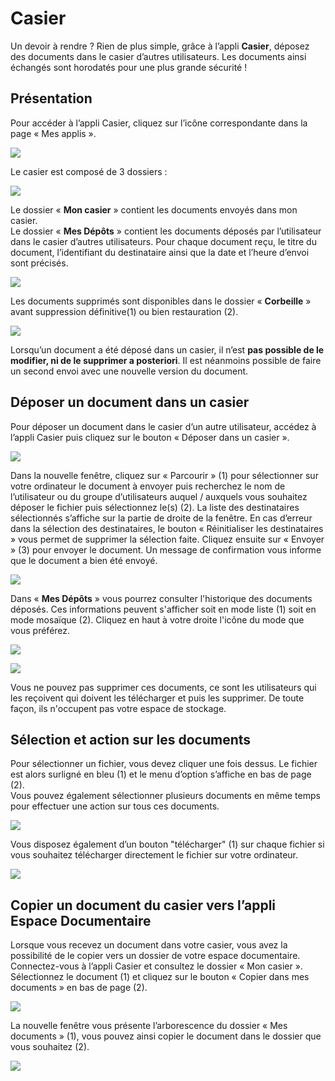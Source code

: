 # Casier

Un devoir à rendre ? Rien de plus simple, grâce à l’appli **Casier**, déposez des documents dans le casier d’autres utilisateurs. Les documents ainsi échangés sont horodatés pour une plus grande sécurité !

## Présentation

Pour accéder à l’appli Casier, cliquez sur l’icône correspondante dans la page « Mes applis ».

![](.gitbook/assets/2018-08-23_17h27_20-1-1%20%281%29.png)

Le casier est composé de 3 dossiers :

![](.gitbook/assets/image%20%28123%29.png)

Le dossier « **Mon casier** » contient les documents envoyés dans mon casier.  
Le dossier « **Mes Dépôts** » contient les documents déposés par l’utilisateur dans le casier d’autres utilisateurs. Pour chaque document reçu, le titre du document, l’identifiant du destinataire ainsi que la date et l’heure d’envoi sont précisés.

![](.gitbook/assets/image%20%28117%29.png)

Les documents supprimés sont disponibles dans le dossier « **Corbeille** » avant suppression définitive\(1\) ou bien restauration \(2\).

![](.gitbook/assets/image%20%28111%29.png)

Lorsqu’un document a été déposé dans un casier, il n’est **pas possible de le modifier, ni de le supprimer a posteriori**. Il est néanmoins possible de faire un second envoi avec une nouvelle version du document.

## Déposer un document dans un casier

Pour déposer un document dans le casier d’un autre utilisateur, accédez à l’appli Casier puis cliquez sur le bouton « Déposer dans un casier ».

![](.gitbook/assets/image%20%28119%29.png)

Dans la nouvelle fenêtre, cliquez sur « Parcourir » \(1\) pour sélectionner sur votre ordinateur le document à envoyer puis recherchez le nom de l’utilisateur ou du groupe d’utilisateurs auquel / auxquels vous souhaitez déposer le fichier puis sélectionnez le\(s\) \(2\). La liste des destinataires sélectionnés s’affiche sur la partie de droite de la fenêtre. En cas d’erreur dans la sélection des destinataires, le bouton « Réinitialiser les destinataires » vous permet de supprimer la sélection faite. Cliquez ensuite sur « Envoyer » \(3\) pour envoyer le document. Un message de confirmation vous informe que le document a bien été envoyé.

![](.gitbook/assets/image%20%28121%29.png)

Dans « **Mes Dépôts** » vous pourrez consulter l'historique des documents déposés. Ces informations peuvent s'afficher soit en mode liste \(1\) soit en mode mosaïque \(2\). Cliquez en haut à votre droite l'icône du mode que vous préférez. 

![](.gitbook/assets/image%20%28116%29.png)

![](.gitbook/assets/image%20%28124%29.png)

Vous ne pouvez pas supprimer ces documents, ce sont les utilisateurs qui les reçoivent qui doivent les télécharger et puis les supprimer. De toute façon, ils n'occupent pas votre espace de stockage.



## Sélection et action sur les documents

Pour sélectionner un fichier, vous devez cliquer une fois dessus. Le fichier est alors surligné en bleu \(1\) et le menu d’option s’affiche en bas de page \(2\).  
Vous pouvez également sélectionner plusieurs documents en même temps pour effectuer une action sur tous ces documents.

![](.gitbook/assets/image%20%28113%29.png)

Vous disposez également d’un bouton "télécharger" \(1\) sur chaque fichier si vous souhaitez télécharger directement le fichier sur votre ordinateur.

![](.gitbook/assets/2018-08-23_17h33_47-1-1-1.png)

## Copier un document du casier vers l’appli Espace Documentaire

Lorsque vous recevez un document dans votre casier, vous avez la possibilité de le copier vers un dossier de votre espace documentaire.  
Connectez-vous à l’appli Casier et consultez le dossier « Mon casier ». Sélectionnez le document \(1\) et cliquez sur le bouton « Copier dans mes documents » en bas de page \(2\).

![](.gitbook/assets/image%20%28126%29.png)

La nouvelle fenêtre vous présente l’arborescence du dossier « Mes documents » \(1\), vous pouvez ainsi copier le document dans le dossier que vous souhaitez \(2\).

![](.gitbook/assets/casierone_7-fenetre-copier-2-1-1.jpg)

